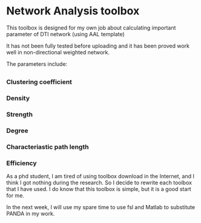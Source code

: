 ```

```

# Network Analysis toolbox



This toolbox is designed for my own job about calculating important parameter of DTI network (using AAL template)

It has not been fully tested before uploading and it has been proved work well in non-directional weighted network.

The parameters include:

## 



### Clustering coefficient

### Density

### Strength

### Degree

### Characteriastic path length

### Efficiency





As a phd student, I am tired of using toolbox download in the Internet,  and I think I got nothing during the research. So I decide to rewrite each toolbox that I have used. I do know that this toolbox is simple, but it is a good start for me.

In the next week, I will use my spare time to use fsl and Matlab to substitute PANDA in my work. 
